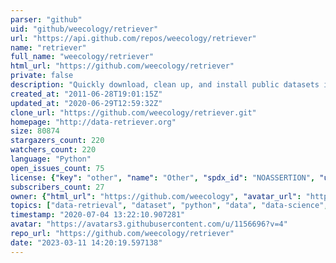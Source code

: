 ```yaml
---
parser: "github"
uid: "github/weecology/retriever"
url: "https://api.github.com/repos/weecology/retriever"
name: "retriever"
full_name: "weecology/retriever"
html_url: "https://github.com/weecology/retriever"
private: false
description: "Quickly download, clean up, and install public datasets into a database management system"
created_at: "2011-06-28T19:01:15Z"
updated_at: "2020-06-29T12:59:32Z"
clone_url: "https://github.com/weecology/retriever.git"
homepage: "http://data-retriever.org"
size: 80874
stargazers_count: 220
watchers_count: 220
language: "Python"
open_issues_count: 75
license: {"key": "other", "name": "Other", "spdx_id": "NOASSERTION", "url": null, "node_id": "MDc6TGljZW5zZTA="}
subscribers_count: 27
owner: {"html_url": "https://github.com/weecology", "avatar_url": "https://avatars3.githubusercontent.com/u/1156696?v=4", "login": "weecology", "type": "Organization"}
topics: ["data-retrieval", "dataset", "python", "data", "data-science", "datasets"]
timestamp: "2020-07-04 13:22:10.907281"
avatar: "https://avatars3.githubusercontent.com/u/1156696?v=4"
repo_url: "https://github.com/weecology/retriever"
date: "2023-03-11 14:20:19.597138"
---
```

